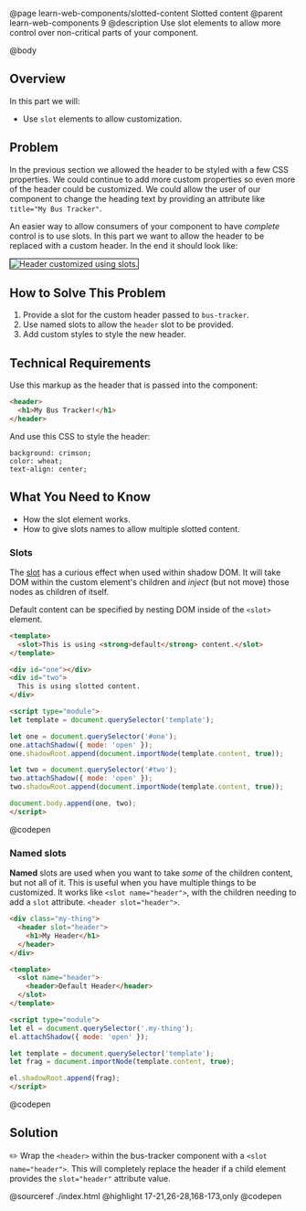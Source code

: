 @page learn-web-components/slotted-content Slotted content
@parent learn-web-components 9
@description Use slot elements to allow more control over non-critical parts of your component.

@body

## Overview

In this part we will:

- Use `slot` elements to allow customization.

## Problem

In the previous section we allowed the header to be styled with a few CSS properties. We could continue to add more custom properties so even more of the header could be customized. We could allow the user of our component to change the heading text by providing an attribute like `title="My Bus Tracker"`.

An easier way to allow consumers of your component to have *complete* control is to use slots. In this part we want to allow the header to be replaced with a custom header. In the end it should look like:

<picture>
  <source srcset="../static/img/web-components/bt-slotted.webp" type="image/webp">
  <source srcset="../static/img/web-components/bt-slotted.jpg" type="image/jpg">
  <img src="../static/img/web-components/bt-slotted.jpg"
    style="border: solid 1px black; max-width: 100%;"
    title="Header customized using slots." />
</picture>

## How to Solve This Problem

1. Provide a slot for the custom header passed to `bus-tracker`.
1. Use named slots to allow the `header` slot to be provided.
1. Add custom styles to style the new header.

## Technical Requirements

Use this markup as the header that is passed into the component:

```html
<header>
  <h1>My Bus Tracker!</h1>
</header>
```

And use this CSS to style the header:

```
background: crimson;
color: wheat;
text-align: center;
```

## What You Need to Know

- How the slot element works.
- How to give slots names to allow multiple slotted content.

### Slots

The [slot](https://developer.mozilla.org/en-US/docs/Web/HTML/Element/slot) has a curious effect when used within shadow DOM. It will take DOM within the custom element's children and *inject* (but not move) those nodes as children of itself.

Default content can be specified by nesting DOM inside of the `<slot>` element.

```html
<template>
  <slot>This is using <strong>default</strong> content.</slot>
</template>

<div id="one"></div>
<div id="two">
  This is using slotted content.
</div>

<script type="module">
let template = document.querySelector('template');

let one = document.querySelector('#one');
one.attachShadow({ mode: 'open' });
one.shadowRoot.append(document.importNode(template.content, true));

let two = document.querySelector('#two');
two.attachShadow({ mode: 'open' });
two.shadowRoot.append(document.importNode(template.content, true));

document.body.append(one, two);
</script>
```
@codepen

### Named slots

__Named__ slots are used when you want to take *some* of the children content, but not all of it. This is useful when you have multiple things to be customized. It works like `<slot name="header">`, with the children needing to add a `slot` attribute.  `<header slot="header">`.

```html
<div class="my-thing">
  <header slot="header">
    <h1>My Header</h1>
  </header>
</div>

<template>
  <slot name="header">
    <header>Default Header</header>
  </slot>
</template>

<script type="module">
let el = document.querySelector('.my-thing');
el.attachShadow({ mode: 'open' });

let template = document.querySelector('template');
let frag = document.importNode(template.content, true);

el.shadowRoot.append(frag);
</script>
```
@codepen

## Solution

✏️ Wrap the `<header>` within the bus-tracker component with a `<slot name="header">`. This will completely replace the header if a child element provides the `slot="header"` attribute value.

@sourceref ./index.html
@highlight 17-21,26-28,168-173,only
@codepen
